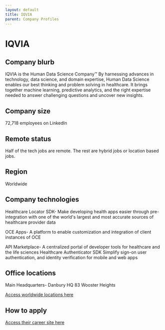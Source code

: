 ```yaml
---
layout: default
title: IQVIA
parent: Company Profiles
---
```


# IQVIA

## Company blurb

IQVIA is the Human Data Science Company™
By harnessing advances in technology, data science, and domain expertise, Human Data Science enables our best thinking and problem solving in healthcare. It brings together machine learning, predictive analytics, and the right expertise needed to answer challenging questions and uncover new insights.


## Company size

72,718 employees on LinkedIn

## Remote status

Half of the tech jobs are remote. The rest are hybrid jobs or location based jobs.

## Region

Worldwide

## Company technologies
   
Healthcare Locator SDK-
Make developing health apps easier through pre-integration with one of the world's largest and most accurate sources of healthcare provider data

OCE Apps-
A platform to enable customization and integration of client instances of OCE

API Marketplace-
A centralized portal of developer tools for healthcare and the life sciences
Healthcare Authenticator SDK
Simplify sign-on user authentication, and identity verification for mobile and web apps

## Office locations

Main Headquarters-
Danbury HQ
83 Wooster Heights

[Access worldwide locations here](https://www.indeed.com/cmp/Iqvia/locations)

## How to apply
[Access their career site here](https://jobs.iqvia.com/)
